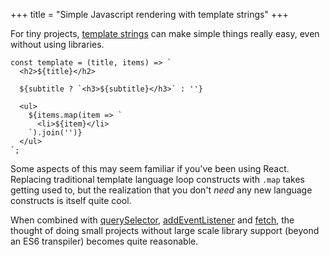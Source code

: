 +++
title = "Simple Javascript rendering with template strings"
+++

For tiny projects, [template strings](https://developer.mozilla.org/en-US/docs/Web/JavaScript/Reference/template_strings) can make simple things really easy, even without using libraries.

```
const template = (title, items) => `
  <h2>${title}</h2>

  ${subtitle ? `<h3>${subtitle}</h3>` : ''}

  <ul>
    ${items.map(item => `
      <li>${item}</li>
    `).join('')}
  </ul>
`;
```
Some aspects of this may seem familiar if you've been using React. Replacing traditional template language loop constructs with `.map` takes getting used to, but the realization that you don't *need* any new language constructs is itself quite cool.

When combined with [querySelector](https://developer.mozilla.org/en-US/docs/Web/API/Document/querySelector), [addEventListener](https://developer.mozilla.org/en-US/docs/Web/API/EventTarget/addEventListener) and [fetch](https://developer.mozilla.org/en-US/docs/Web/API/Fetch_API/Using_Fetch), the thought of doing small projects without large scale library support (beyond an ES6 transpiler) becomes quite reasonable.
